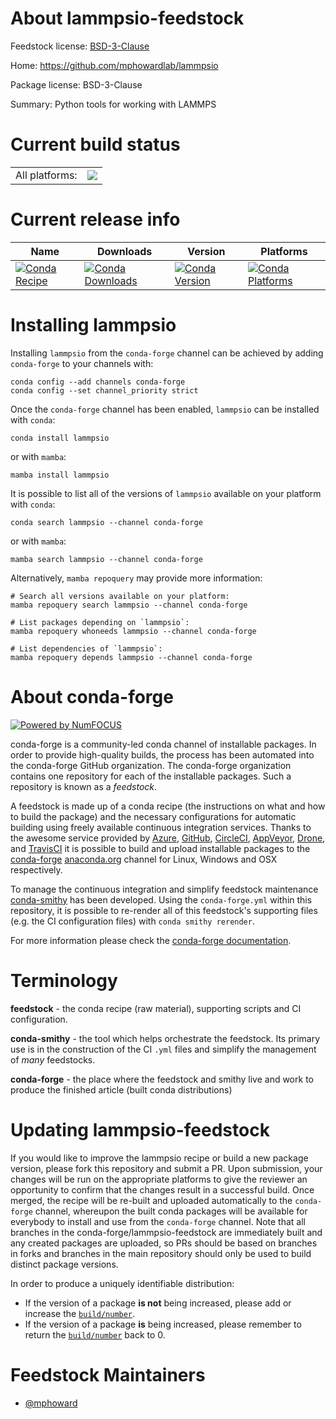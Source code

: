 About lammpsio-feedstock
========================

Feedstock license: [BSD-3-Clause](https://github.com/conda-forge/lammpsio-feedstock/blob/main/LICENSE.txt)

Home: https://github.com/mphowardlab/lammpsio

Package license: BSD-3-Clause

Summary: Python tools for working with LAMMPS

Current build status
====================


<table><tr><td>All platforms:</td>
    <td>
      <a href="https://dev.azure.com/conda-forge/feedstock-builds/_build/latest?definitionId=19028&branchName=main">
        <img src="https://dev.azure.com/conda-forge/feedstock-builds/_apis/build/status/lammpsio-feedstock?branchName=main">
      </a>
    </td>
  </tr>
</table>

Current release info
====================

| Name | Downloads | Version | Platforms |
| --- | --- | --- | --- |
| [![Conda Recipe](https://img.shields.io/badge/recipe-lammpsio-green.svg)](https://anaconda.org/conda-forge/lammpsio) | [![Conda Downloads](https://img.shields.io/conda/dn/conda-forge/lammpsio.svg)](https://anaconda.org/conda-forge/lammpsio) | [![Conda Version](https://img.shields.io/conda/vn/conda-forge/lammpsio.svg)](https://anaconda.org/conda-forge/lammpsio) | [![Conda Platforms](https://img.shields.io/conda/pn/conda-forge/lammpsio.svg)](https://anaconda.org/conda-forge/lammpsio) |

Installing lammpsio
===================

Installing `lammpsio` from the `conda-forge` channel can be achieved by adding `conda-forge` to your channels with:

```
conda config --add channels conda-forge
conda config --set channel_priority strict
```

Once the `conda-forge` channel has been enabled, `lammpsio` can be installed with `conda`:

```
conda install lammpsio
```

or with `mamba`:

```
mamba install lammpsio
```

It is possible to list all of the versions of `lammpsio` available on your platform with `conda`:

```
conda search lammpsio --channel conda-forge
```

or with `mamba`:

```
mamba search lammpsio --channel conda-forge
```

Alternatively, `mamba repoquery` may provide more information:

```
# Search all versions available on your platform:
mamba repoquery search lammpsio --channel conda-forge

# List packages depending on `lammpsio`:
mamba repoquery whoneeds lammpsio --channel conda-forge

# List dependencies of `lammpsio`:
mamba repoquery depends lammpsio --channel conda-forge
```


About conda-forge
=================

[![Powered by
NumFOCUS](https://img.shields.io/badge/powered%20by-NumFOCUS-orange.svg?style=flat&colorA=E1523D&colorB=007D8A)](https://numfocus.org)

conda-forge is a community-led conda channel of installable packages.
In order to provide high-quality builds, the process has been automated into the
conda-forge GitHub organization. The conda-forge organization contains one repository
for each of the installable packages. Such a repository is known as a *feedstock*.

A feedstock is made up of a conda recipe (the instructions on what and how to build
the package) and the necessary configurations for automatic building using freely
available continuous integration services. Thanks to the awesome service provided by
[Azure](https://azure.microsoft.com/en-us/services/devops/), [GitHub](https://github.com/),
[CircleCI](https://circleci.com/), [AppVeyor](https://www.appveyor.com/),
[Drone](https://cloud.drone.io/welcome), and [TravisCI](https://travis-ci.com/)
it is possible to build and upload installable packages to the
[conda-forge](https://anaconda.org/conda-forge) [anaconda.org](https://anaconda.org/)
channel for Linux, Windows and OSX respectively.

To manage the continuous integration and simplify feedstock maintenance
[conda-smithy](https://github.com/conda-forge/conda-smithy) has been developed.
Using the ``conda-forge.yml`` within this repository, it is possible to re-render all of
this feedstock's supporting files (e.g. the CI configuration files) with ``conda smithy rerender``.

For more information please check the [conda-forge documentation](https://conda-forge.org/docs/).

Terminology
===========

**feedstock** - the conda recipe (raw material), supporting scripts and CI configuration.

**conda-smithy** - the tool which helps orchestrate the feedstock.
                   Its primary use is in the construction of the CI ``.yml`` files
                   and simplify the management of *many* feedstocks.

**conda-forge** - the place where the feedstock and smithy live and work to
                  produce the finished article (built conda distributions)


Updating lammpsio-feedstock
===========================

If you would like to improve the lammpsio recipe or build a new
package version, please fork this repository and submit a PR. Upon submission,
your changes will be run on the appropriate platforms to give the reviewer an
opportunity to confirm that the changes result in a successful build. Once
merged, the recipe will be re-built and uploaded automatically to the
`conda-forge` channel, whereupon the built conda packages will be available for
everybody to install and use from the `conda-forge` channel.
Note that all branches in the conda-forge/lammpsio-feedstock are
immediately built and any created packages are uploaded, so PRs should be based
on branches in forks and branches in the main repository should only be used to
build distinct package versions.

In order to produce a uniquely identifiable distribution:
 * If the version of a package **is not** being increased, please add or increase
   the [``build/number``](https://docs.conda.io/projects/conda-build/en/latest/resources/define-metadata.html#build-number-and-string).
 * If the version of a package **is** being increased, please remember to return
   the [``build/number``](https://docs.conda.io/projects/conda-build/en/latest/resources/define-metadata.html#build-number-and-string)
   back to 0.

Feedstock Maintainers
=====================

* [@mphoward](https://github.com/mphoward/)

